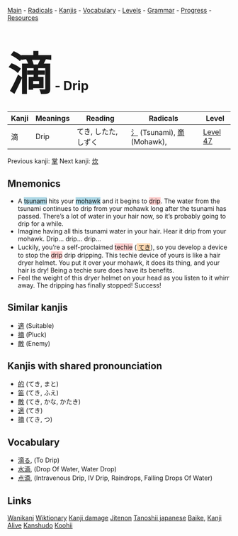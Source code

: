 <style> bigfont {font-size: 100px}</style>
[Main](../README.md) -
[Radicals](../radicals.md) -
[Kanjis](../kanjis.md) -
[Vocabulary](../vocabulary.md) -
[Levels](../levels.md) -
[Grammar](../grammar.md) - 
[Progress](../progress.md) -
[Resources](../resources.md)
# <bigfont> 滴</bigfont> - Drip 

| Kanji | Meanings | Reading | Radicals | Level |
| --- | --- | --- | --- | --- |
| 滴 | Drip | てき, したた, しずく | [氵](../radicals/氵.md) (Tsunami), [啇](../radicals/啇.md) (Mohawk),  | [Level 47](../levels/wk_level47.md) |

Previous kanji: [掌](掌.md) Next kanji: [炊](炊.md) 

## Mnemonics
 * A <span style="background-color:#ADD8E6"> tsunami</span> hits your <span style="background-color:#ADD8E6"> mohawk</span> and it begins to <span style="background-color:#ffcccb"> drip</span>. The water from the tsunami continues to drip from your mohawk long after the tsunami has passed. There’s a lot of water in your hair now, so it’s probably going to drip for a while.
* Imagine having all this tsunami water in your hair. Hear it drip from your mohawk. Drip… drip… drip…
* Luckily, you’re a self-proclaimed <span style="background-color:#ffcccb"> techie</span> (<span style="background-color:#fed8b1"> [てき](https://jisho.org/search/てき)</span>), so you develop a device to stop the <span style="background-color:#ffcccb"> drip</span> drip dripping. This techie device of yours is like a hair dryer helmet. You put it over your mohawk, it does its thing, and your hair is dry! Being a techie sure does have its benefits.
* Feel the weight of this dryer helmet on your head as you listen to it whirr away. The dripping has finally stopped! Success!


## Similar kanjis
 * [適](適.md) (Suitable)
* [摘](摘.md) (Pluck)
* [敵](敵.md) (Enemy)



## Kanjis with shared pronounciation
 * [的](的.md) (てき, まと)
* [笛](笛.md) (てき, ふえ)
* [敵](敵.md) (てき, かな, かたき)
* [適](適.md) (てき)
* [摘](摘.md) (てき, つ)



## Vocabulary
 * [滴る](../vocabulary/滴.md), (To Drip)
* [水滴](../vocabulary/滴.md), (Drop Of Water, Water Drop)
* [点滴](../vocabulary/滴.md), (Intravenous Drip, IV Drip, Raindrops, Falling Drops Of Water)




## Links 


[Wanikani](https://www.wanikani.com/kanji/滴)
[Wiktionary](https://en.wiktionary.org/wiki/滴)
[Kanji damage](http://www.kanjidamage.com/kanji/search?utf8=✓&q=滴)
[Jitenon](https://jitenon.com/kanji/滴)
[Tanoshii japanese](https://www.tanoshiijapanese.com/dictionary/kanji.cfm?k=滴)
[Baike](https://baike.baidu.com/item/滴),
[Kanji Alive](https://app.kanjialive.com/滴)
[Kanshudo](https://www.kanshudo.com/searchmn?q=滴)
[Koohii](https://kanji.koohii.com/study/kanji/滴)
